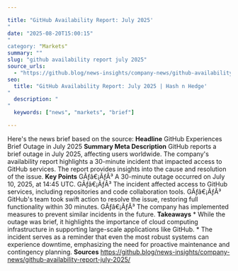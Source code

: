 ```yaml
---

title: "GitHub Availability Report: July 2025'"
date: "2025-08-20T15:00:15""
category: "Markets"
summary: ""
slug: "github availability report july 2025"
source_urls:
  - "https://github.blog/news-insights/company-news/github-availability-report-july-2025/"
seo:
  title: "GitHub Availability Report: July 2025 | Hash n Hedge'"
  description: ""
  keywords: ["news", "markets", "brief"]

---
```

Here's the news brief based on the source:  **Headline** GitHub Experiences Brief Outage in July 2025  **Summary Meta Description** GitHub reports a brief outage in July 2025, affecting users worldwide. The company's availability report highlights a 30-minute incident that impacted access to GitHub services. The report provides insights into the cause and resolution of the issue.  **Key Points**  GÃƒâ€¡ÃƒÂ³ A 30-minute outage occurred on July 10, 2025, at 14:45 UTC. GÃƒâ€¡ÃƒÂ³ The incident affected access to GitHub services, including repositories and code collaboration tools. GÃƒâ€¡ÃƒÂ³ GitHub's team took swift action to resolve the issue, restoring full functionality within 30 minutes. GÃƒâ€¡ÃƒÂ³ The company has implemented measures to prevent similar incidents in the future.  **Takeaways**  * While the outage was brief, it highlights the importance of cloud computing infrastructure in supporting large-scale applications like GitHub. * The incident serves as a reminder that even the most robust systems can experience downtime, emphasizing the need for proactive maintenance and contingency planning.  **Sources** https://github.blog/news-insights/company-news/github-availability-report-july-2025/ 
